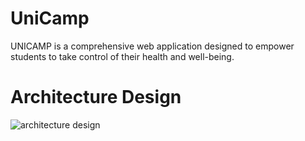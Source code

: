 # UniCamp
UNICAMP is a comprehensive web application designed to empower students to take control of their health and well-being.

# Architecture Design
<img src="https://github.com/harshavardhanm07/UniCamp/blob/master/UniCamp.jpg" alt="architecture design"/>
